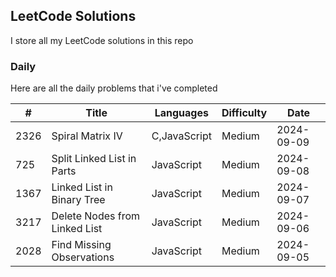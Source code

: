 ## LeetCode Solutions

I store all my LeetCode solutions in this repo

### Daily

Here are all the daily problems that i've completed

| #    | Title                         | Languages    | Difficulty | Date       |
| ---- | ----------------------------- | ------------ | ---------- | ---------- |
| 2326 | Spiral Matrix IV              | C,JavaScript | Medium     | 2024-09-09 |
| 725  | Split Linked List in Parts    | JavaScript   | Medium     | 2024-09-08 |
| 1367 | Linked List in Binary Tree    | JavaScript   | Medium     | 2024-09-07 |
| 3217 | Delete Nodes from Linked List | JavaScript   | Medium     | 2024-09-06 |
| 2028 | Find Missing Observations     | JavaScript   | Medium     | 2024-09-05 |
